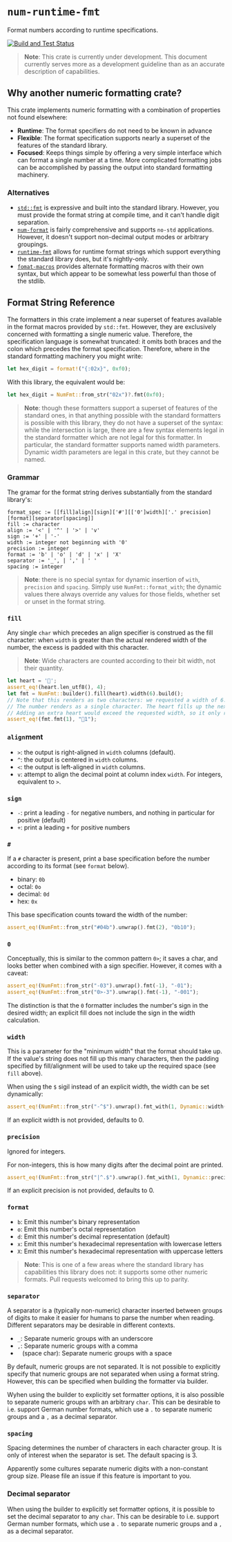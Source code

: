 # `num-runtime-fmt`

Format numbers according to runtime specifications.

[![Build and Test Status](https://github.com/coriolinus/num-runtime-fmt/workflows/Build%20and%20Test/badge.svg?branch=main)](https://github.com/coriolinus/num-runtime-fmt/actions?query=branch%3Amain+workflow%3A%22Build+and+Test%22)

> **Note**: This crate is currently under development. This document currently
> serves more as a development guideline than as an accurate description of
> capabilities.

## Why another numeric formatting crate?

This crate implements numeric formatting with a combination of properties not
found elsewhere:

- **Runtime**: The format specifiers do not need to be known in advance
- **Flexible**: The format specification supports nearly a superset of the
  features of the standard library.
- **Focused**: Keeps things simple by offering a very simple interface which can
  format a single number at a time. More complicated formatting jobs can be
  accomplished by passing the output into standard formatting machinery.

### Alternatives

- [`std::fmt`](https://doc.rust-lang.org/std/fmt/) is expressive and built into
  the standard library. However, you must provide the format string at compile
  time, and it can't handle digit separation.
- [`num-format`](https://crates.io/crates/num-format) is fairly comprehensive
  and supports `no-std` applications. However, it doesn't support non-decimal
  output modes or arbitrary groupings.
- [`runtime-fmt`](https://crates.io/crates/runtime-fmt) allows for runtime
  format strings which support everything the standard library does, but it's
  nightly-only.
- [`fomat-macros`](https://crates.io/crates/fomat-macros) provides alternate
  formatting macros with their own syntax, but which appear to be somewhat less
  powerful than those of the stdlib.

## Format String Reference

The formatters in this crate implement a near superset of features available in the
format macros provided by `std::fmt`. However, they are exclusively concerned
with formatting a single numeric value. Therefore, the specification language is
somewhat truncated: it omits both braces and the colon which precedes the format
specification. Therefore, where in the standard formatting machinery you might
write:

```rust
let hex_digit = format!("{:02x}", 0xf0);
```

With this library, the equivalent would be:

```rust
let hex_digit = NumFmt::from_str("02x")?.fmt(0xf0);
```

> **Note**: though these formatters support a superset of features of the
> standard ones, in that anything possible with the standard formatters is
> possible with this library, they do not have a superset of the syntax: while
> the intersection is large, there are a few syntax elements legal in the
> standard formatter which are not legal for this formatter. In particular, the
> standard formatter supports named width parameters. Dynamic width parameters
> are legal in this crate, but they cannot be named.

### Grammar

The gramar for the format string derives substantially from the standard library's:

```text
format_spec := [[fill]align][sign]['#'][['0']width]['.' precision][format][separator[spacing]]
fill := character
align := '<' | '^' | '>' | 'v'
sign := '+' | '-'
width := integer not beginning with '0'
precision := integer
format := 'b' | 'o' | 'd' | 'x' | 'X'
separator := '_', | ',' | ' '
spacing := integer
```

> **Note**: there is no special syntax for dynamic insertion of `with`, `precision` and `spacing`.
> Simply use `NumFmt::format_with`; the dynamic values there always override any values for those
> fields, whether set or unset in the format string.

### `fill`

Any single `char` which precedes an align specifier is construed as the fill
character: when `width` is greater than the actual rendered width of the number,
the excess is padded with this character.

> **Note**: Wide characters are counted according to their bit width, not their
> quantity.

```rust
let heart = '🖤';
assert_eq!(heart.len_utf8(), 4);
let fmt = NumFmt::builder().fill(heart).width(6).build();
// Note that this renders as two characters: we requested a width of 6.
// The number renders as a single character. The heart fills up the next 4 for a total of 5.
// Adding an extra heart would exceed the requested width, so it only renders one.
assert_eq!(fmt.fmt(1), "🖤1");
```

### `align`ment

- `>`: the output is right-aligned in `width` columns (default).
- `^`: the output is centered in `width` columns.
- `<`: the output is left-aligned in `width` columns.
- `v`: attempt to align the decimal point at column index `width`. For integers,
  equivalent to `>`.

### `sign`

- `-`: print a leading `-` for negative numbers, and nothing in particular for
  positive (default)
- `+`: print a leading `+` for positive numbers

### `#`

If a `#` character is present, print a base specification before the number
according to its format (see `format` below).

- binary: `0b`
- octal: `0o`
- decimal: `0d`
- hex: `0x`

This base specification counts toward the width of the number:

```rust
assert_eq!(NumFmt::from_str("#04b").unwrap().fmt(2), "0b10");
```

### `0`

Conceptually, this is similar to the common pattern `0>`; it saves a
char, and looks better when combined with a sign specifier. However, it comes
with a caveat:

```rust
assert_eq!(NumFmt::from_str("-03").unwrap().fmt(-1), "-01");
assert_eq!(NumFmt::from_str("0>-3").unwrap().fmt(-1), "-001");
```

The distinction is that the `0` formatter includes the number's sign in the
desired width; an explicit fill does not include the sign in the width
calculation.

### `width`

This is a parameter for the "minimum width" that the format should take up. If
the value's string does not fill up this many characters, then the padding
specified by fill/alignment will be used to take up the required space (see
`fill` above).

When using the `$` sigil instead of an explicit width, the width can be set
dynamically:

```rust
assert_eq!(NumFmt::from_str("-^$").unwrap().fmt_with(1, Dynamic::width(5)), "--1--");
```

If an explicit width is not provided, defaults to 0.

### `precision`

Ignored for integers.

For non-integers, this is how many digits after the decimal point are printed.

```rust
assert_eq!(NumFmt::from_str("|^.$").unwrap().fmt_with(1, Dynamic::precision(5)), "|0.3|");
```

If an explicit precision is not provided, defaults to 0.

### `format`

- `b`: Emit this number's binary representation
- `o`: Emit this number's octal representation
- `d`: Emit this number's decimal representation (default)
- `x`: Emit this number's hexadecimal representation with lowercase letters
- `X`: Emit this number's hexadecimal representation with uppercase letters

> **Note**: This is one of a few areas where the standard library has
> capabilities this library does not: it supports some other numeric formats.
> Pull requests welcomed to bring this up to parity.

### `separator`

A separator is a (typically non-numeric) character inserted between groups of digits to make
it easier for humans to parse the number when reading. Different separators may
be desirable in different contexts.

- `_`: Separate numeric groups with an underscore
- `,`: Separate numeric groups with a comma
- ` ` (space char): Separate numeric groups with a space

By default, numeric groups are not separated. It is not possible to explicitly
specify that numeric groups are not separated when using a format string.
However, this can be specified when building the formatter via builder.

Wyhen using the builder to explicitly set formatter options, it is also possible
to separate numeric groups with an arbitrary `char`. This can be desirable to
i.e. support German number formats, which use a `.` to separate numeric groups
and a `,` as a decimal separator.

### `spacing`

Spacing determines the number of characters in each character group. It is only
of interest when the separator is set. The default spacing is 3.

Apparently some cultures separate numeric digits with a non-constant group size.
Please file an issue if this feature is important to you.

### Decimal separator

When using the builder to explicitly set formatter options, it is possible to
set the decimal separator to any `char`. This can be desirable to i.e. support
German number formats, which use a `.` to separate numeric groups and a `,` as a
decimal separator.
